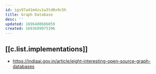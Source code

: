 ```yaml
---
id: igs97a41m4zu1w3td0x9c5h
title: Graph Database
desc: ''
updated: 1696480686059
created: 1693699975396
---
```


## [[c.list.implementations]]

- https://indiaai.gov.in/article/eight-interesting-open-source-graph-databases